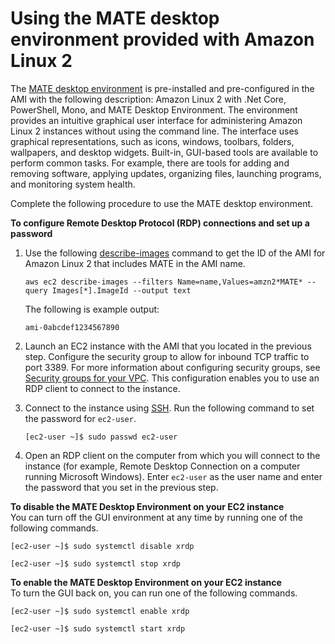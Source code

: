 # Using the MATE desktop environment provided with Amazon Linux 2<a name="amazon-linux-ami-mate"></a>

The [MATE desktop environment](https://mate-desktop.org/) is pre\-installed and pre\-configured in the AMI with the following description: Amazon Linux 2 with \.Net Core, PowerShell, Mono, and MATE Desktop Environment\. The environment provides an intuitive graphical user interface for administering Amazon Linux 2 instances without using the command line\. The interface uses graphical representations, such as icons, windows, toolbars, folders, wallpapers, and desktop widgets\. Built\-in, GUI\-based tools are available to perform common tasks\. For example, there are tools for adding and removing software, applying updates, organizing files, launching programs, and monitoring system health\.

Complete the following procedure to use the MATE desktop environment\.

**To configure Remote Desktop Protocol \(RDP\) connections and set up a password**

1. Use the following [describe\-images](https://docs.aws.amazon.com/cli/latest/reference/ec2/describe-images.html) command to get the ID of the AMI for Amazon Linux 2 that includes MATE in the AMI name\.

   ```
   aws ec2 describe-images --filters Name=name,Values=amzn2*MATE* --query Images[*].ImageId --output text
   ```

   The following is example output:

   ```
   ami-0abcdef1234567890
   ```

1. Launch an EC2 instance with the AMI that you located in the previous step\. Configure the security group to allow for inbound TCP traffic to port 3389\. For more information about configuring security groups, see [Security groups for your VPC](https://docs.aws.amazon.com/vpc/latest/userguide/VPC_SecurityGroups.html)\. This configuration enables you to use an RDP client to connect to the instance\.

1. Connect to the instance using [SSH](https://docs.aws.amazon.com/AWSEC2/latest/UserGuide/AccessingInstancesLinux.html)\. Run the following command to set the password for `ec2-user`\.

   ```
   [ec2-user ~]$ sudo passwd ec2-user
   ```

1. Open an RDP client on the computer from which you will connect to the instance \(for example, Remote Desktop Connection on a computer running Microsoft Windows\)\. Enter `ec2-user` as the user name and enter the password that you set in the previous step\.

**To disable the MATE Desktop Environment on your EC2 instance**  
You can turn off the GUI environment at any time by running one of the following commands\.

```
[ec2-user ~]$ sudo systemctl disable xrdp
```

```
[ec2-user ~]$ sudo systemctl stop xrdp
```

**To enable the MATE Desktop Environment on your EC2 instance**  
To turn the GUI back on, you can run one of the following commands\.

```
[ec2-user ~]$ sudo systemctl enable xrdp
```

```
[ec2-user ~]$ sudo systemctl start xrdp
```